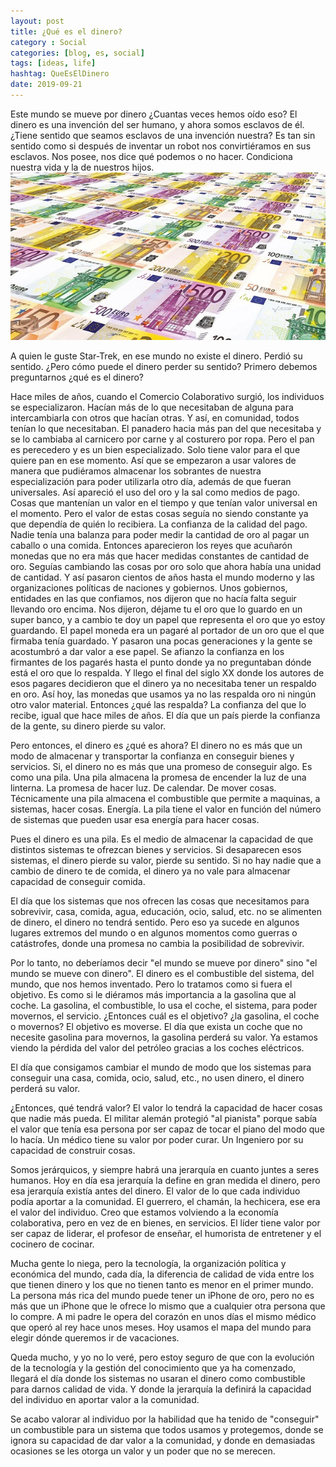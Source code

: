 ```yaml
---
layout: post
title: ¿Qué es el dinero?
category : Social
categories: [blog, es, social]
tags: [ideas, life]
hashtag: QueEsElDinero
date: 2019-09-21
---
```


Este mundo se mueve por dinero ¿Cuantas veces hemos oído eso? El dinero es una invención del ser humano, y ahora somos esclavos de él. ¿Tiene sentido que seamos esclavos de una invención nuestra? Es tan sin sentido como si después de inventar un robot nos convirtiéramos en sus esclavos. Nos posee, nos dice qué podemos o no hacer. Condiciona nuestra vida y la de nuestros hijos. ![Dinero](/images/QueEsElDinero-1.jpg)

A quien le guste Star-Trek, en ese mundo no existe el dinero. Perdió su sentido. ¿Pero cómo puede el dinero perder su sentido? Primero debemos preguntarnos ¿qué es el dinero?

Hace miles de años, cuando el Comercio Colaborativo surgió, los individuos se especializaron. Hacían más de lo que necesitaban de alguna para intercambiarla con otros que hacían otras. Y así, en comunidad, todos tenían lo que necesitaban. El panadero hacia más pan del que necesitaba y se lo cambiaba al carnicero por carne y al costurero por ropa. Pero el pan es perecedero y es un bien especializado. Solo tiene valor para el que quiere pan en ese momento. Así que se empezaron a usar valores de manera que pudiéramos almacenar los sobrantes de nuestra especialización para poder utilizarla otro día, además de que fueran universales. Así apareció el uso del oro y la sal como medios de pago. Cosas que mantenían un valor en el tiempo y que tenían valor universal en el momento. Pero el valor de estas cosas seguía no siendo constante ya que dependía de quién lo recibiera. La confianza de la calidad del pago. Nadie tenía una balanza para poder medir la cantidad de oro al pagar un caballo o una comida. Entonces aparecieron los reyes que acuñarón monedas que no era más que hacer medidas constantes de cantidad de oro. Seguías cambiando las cosas por oro solo que ahora había una unidad de cantidad. Y así pasaron cientos de años hasta el mundo moderno y las organizaciones políticas de naciones y gobiernos. Unos gobiernos, entidades en las que confiamos, nos dijeron que no hacía falta seguir llevando oro encima. Nos dijeron, déjame tu el oro que lo guardo en un super banco, y a cambio te doy un papel que representa el oro que yo estoy guardando. El papel moneda era un pagaré al portador de un oro que el que firmaba tenía guardado. Y pasaron una pocas generaciones y la gente se acostumbró a dar valor a ese papel. Se afianzo la confianza en los firmantes de los pagarés hasta el punto donde ya no preguntaban dónde está el oro que lo respalda. Y llego el final del siglo XX donde los autores de esos pagares decidieron que el dinero ya no necesitaba tener un respaldo en oro. Así hoy, las monedas que usamos ya no las respalda oro ni ningún otro valor material. Entonces ¿qué las respalda? La confianza del que lo recibe, igual que hace miles de años. El día que un país pierde la confianza de la gente, su dinero pierde su valor.

Pero entonces, el dinero es ¿qué es ahora? El dinero no es más que un modo de almacenar y transportar la confianza en conseguir bienes y servicios. Si, el dinero no es más que una promeso de conseguir algo. Es como una pila. Una pila almacena la promesa de encender la luz de una linterna. La promesa de hacer luz. De calendar. De mover cosas. Técnicamente una pila almacena el combustible que permite a maquinas, a sistemas, hacer cosas. Energía. La pila tiene el valor en función del número de sistemas que pueden usar esa energía para hacer cosas.

Pues el dinero es una pila. Es el medio de almacenar la capacidad de que distintos sistemas te ofrezcan bienes y servicios. Si desaparecen esos sistemas, el dinero pierde su valor, pierde su sentido. Si no hay nadie que a cambio de dinero te de comida, el dinero ya no vale para almacenar capacidad de conseguir comida.

El día que los sistemas que nos ofrecen las cosas que necesitamos para sobrevivir, casa, comida, agua, educación, ocio, salud, etc. no se alimenten de dinero, el dinero no tendrá sentido. Pero eso ya sucede en algunos lugares extremos del mundo o en algunos momentos como guerras o catástrofes, donde una promesa no cambia la posibilidad de sobrevivir.

Por lo tanto, no deberíamos decir "el mundo se mueve por dinero" sino "el mundo se mueve con dinero". El dinero es el combustible del sistema, del mundo, que nos hemos inventado. Pero lo tratamos como si fuera el objetivo. Es como si le diéramos más importancia a la gasolina que al coche. La gasolina, el combustible, lo usa el coche, el sistema, para poder movernos, el servicio. ¿Entonces cuál es el objetivo? ¿la gasolina, el coche o movernos?
El objetivo es moverse. El día que exista un coche que no necesite gasolina para movernos, la gasolina perderá su valor. Ya estamos viendo la pérdida del valor del petróleo gracias a los coches eléctricos.

El día que consigamos cambiar el mundo de modo que los sistemas para conseguir una casa, comida, ocio, salud, etc., no usen dinero, el dinero perderá su valor.

¿Entonces, qué tendrá valor? El valor lo tendrá la capacidad de hacer cosas que nadie más pueda. El militar alemán protegió "al pianista" porque sabía el valor que tenía esa persona por ser capaz de tocar el piano del modo que lo hacía. Un médico tiene su valor por poder curar. Un Ingeniero por su capacidad de construir cosas.

Somos jerárquicos, y siempre habrá una jerarquía en cuanto juntes a seres humanos. Hoy en día esa jerarquía la define en gran medida el dinero, pero esa jerarquía existía antes del dinero. El valor de lo que cada individuo podía aportar a la comunidad. El guerrero, el chamán, la hechicera, ese era el valor del individuo. Creo que estamos volviendo a la economía colaborativa, pero en vez de en bienes, en servicios. El líder tiene valor por ser capaz de liderar, el profesor de enseñar, el humorista de entretener y el cocinero de cocinar.

Mucha gente lo niega, pero la tecnología, la organización política y económica del mundo, cada día, la diferencia de calidad de vida entre los que tienen dinero y los que no tienen tanto es menor en el primer mundo. La persona más rica del mundo puede tener un iPhone de oro, pero no es más que un iPhone que le ofrece lo mismo que a cualquier otra persona que lo compre. A mi padre le opera del corazón en unos días el mismo médico que operó al rey hace unos meses. Hoy usamos el mapa del mundo para elegir dónde queremos ir de vacaciones.

Queda mucho, y yo no lo veré, pero estoy seguro de que con la evolución de la tecnología y la gestión del conocimiento que ya ha comenzado, llegará el día donde los sistemas no usaran el dinero como combustible para darnos calidad de vida. Y donde la jerarquía la definirá la capacidad del individuo en aportar valor a la comunidad.

Se acabo valorar al individuo por la habilidad que ha tenido de "conseguir" un combustible para un sistema que todos usamos y protegemos, donde se ignora su capacidad de dar valor a la comunidad, y donde en demasiadas ocasiones se les otorga un valor y un poder que no se merecen.

